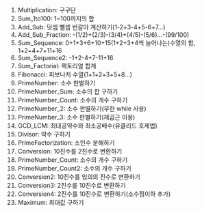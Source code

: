 1. Multiplication: 구구단
2. Sum_1to100: 1~100까지의 합
3. Add_Sub: 덧셈 뺼셈 번갈아 계산하기(1-2+3-4+5-6+7...)
4. Add_Sub_Fraction: -(1/2)+(2/3)-(3/4)+(4/5)-(5/6)...-(99/100)
5. Sum_Sequence: 0+1+3+6+10+15(1+2+3+4씩 늘어나는)수열의 합, 1+2+4+7+11+16
6. Sum_Sequence2: -1+2-4+7-11+16
7. Sum_Factorial: 팩토리얼 합계
8. Fibonacci: 피보나치 수열(1+1+2+3+5+8...)
9. PrimeNumber: 소수 판별하기
10. PrimeNumber_Sum: 소수의 합 구하기
11. PrimeNumber_Count: 소수의 개수 구하기
12. PrimeNumber_2: 소수 판별하기(무한 while 사용)
13. PrimeNumber_3: 소수 판별하기(제곱근 이용)
14. GCD_LCM: 최대공약수와 최소공배수(유클리드 호제법)
15. Divisor: 약수 구하기
16. PrimeFactorization: 소인수 분해하기
17. Conversion: 10진수를 2진수로 변환하기
18. PrimeNumber_Count: 소수의 개수 구하기
19. PrimeNumber_Count2: 소수의 개수 구하기
20. Conversion2: 10진수를 임의의 진수로 변환하기
21. Conversion3: 2진수를 10진수로 변환하기
22. Conversion4: 2진수를 10진수로 변환하기(소수점이하 추가)
23. Maximum: 최대값 구하기 
